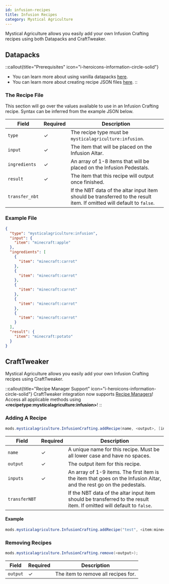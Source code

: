 ```yaml
---
id: infusion-recipes
title: Infusion Recipes
category: Mystical Agriculture
---
```


Mystical Agriculture allows you easily add your own Infusion Crafting recipes using both Datapacks and CraftTweaker.

## Datapacks

::callout{title="Prerequisites" icon="i-heroicons-information-circle-solid"}
- You can learn more about using vanilla datapacks <a href="https://minecraft.gamepedia.com/Data_pack" target="_blank">here</a>.
- You can learn more about creating recipe JSON files <a href="https://minecraft.gamepedia.com/Recipe" target="_blank">here</a>.
::

### The Recipe File

This section will go over the values available to use in an Infusion Crafting recipe. Syntax can be inferred from the example JSON below.

| Field          | Required | Description                                                                                                           |
|----------------|----------|-----------------------------------------------------------------------------------------------------------------------|
| `type`         | ✓        | The recipe type must be `mysticalagriculture:infusion`.                                                               |
| `input`        | ✓        | The item that will be placed on the Infusion Altar.                                                                   |
| `ingredients`  | ✓        | An array of 1-8 items that will be placed on the Infusion Pedestals.                                                  |
| `result`       | ✓        | The item that this recipe will output once finished.                                                                  |
| `transfer_nbt` |          | If the NBT data of the altar input item should be transferred to the result item. If omitted will default to `false`. |

### Example File

```json
{
  "type": "mysticalagriculture:infusion",
  "input": {
    "item": "minecraft:apple"
  },
  "ingredients": [
    {
      "item": "minecraft:carrot"
    },
    {
      "item": "minecraft:carrot"
    },
    {
      "item": "minecraft:carrot"
    },
    {
      "item": "minecraft:carrot"
    },
    {
      "item": "minecraft:carrot"
    }
  ],
  "result": {
    "item": "minecraft:potato"
  }
}
```

## CraftTweaker

Mystical Agriculture allows you easily add your own Infusion Crafting recipes using CraftTweaker.

::callout{title="Recipe Manager Support" icon="i-heroicons-information-circle-solid"}
CraftTweaker integration now supports <a href="https://docs.blamejared.com/1.20.1/en/tutorial/Recipes/RecipeManagers" target="_blank">Recipe Managers</a>! Access all applicable methods using **\<recipetype:mysticalagriculture:infusion\>**!
::

### Adding A Recipe

```java
mods.mysticalagriculture.InfusionCrafting.addRecipe(name, <output>, [inputs], transferNBT);
```

| Field         | Required | Description                                                                                                           |
|---------------|----------|-----------------------------------------------------------------------------------------------------------------------|
| `name`        | ✓        | A unique name for this recipe. Must be all lower case and have no spaces.                                             |
| `output`      | ✓        | The output item for this recipe.                                                                                      |
| `inputs`      | ✓        | An array of 1-9 items. The first item is the item that goes on the Infusion Altar, and the rest go on the pedestals.  |
| `transferNBT` |          | If the NBT data of the altar input item should be transferred to the result item. If omitted will default to `false`. |

#### Example

```java
mods.mysticalagriculture.InfusionCrafting.addRecipe("test", <item:minecraft:stick> * 10, [<item:minecraft:diamond>, <tag:forge:ingots/iron>, <item:minecraft:stick>]);
```

### Removing Recipes

```java
mods.mysticalagriculture.InfusionCrafting.remove(<output>);
```

| Field    | Required | Description                         |
|----------|----------|-------------------------------------|
| `output` | ✓        | The item to remove all recipes for. |
